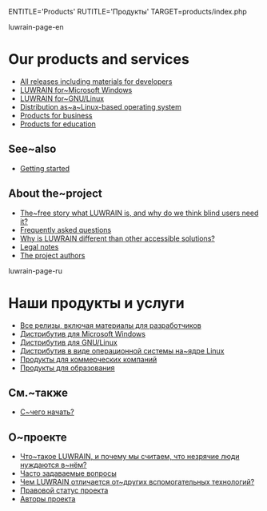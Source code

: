 
ENTITLE='Products'
RUTITLE='Продукты'
TARGET=products/index.php

luwrain-page-en

# Our products and services

* [All releases including materials for developers](local:/download/)
 * [LUWRAIN for~Microsoft Windows](local:/download/windows/)
 * [LUWRAIN for~GNU/Linux](local:/download/linux/)
 * [Distribution as~a~Linux-based operating system](local:/download/iso/)
* [Products for business](local:business/)
* [Products for education](local:education/)

## See~also

* [Getting started](local:/doc/user/start/)

## About the~project

* [The~free story what LUWRAIN is, and why do we think blind users need it?](local:/doc/about/)
* [Frequently asked questions](local:/doc/faq/)
* [Why is LUWRAIN different than other accessible solutions?](local:/doc/difference/)
* [Legal notes](local:/doc/legal/)
* [The project authors](local:/doc/authors/)





luwrain-page-ru

# Наши продукты и услуги

* [Все релизы, включая материалы для разработчиков](local:/download/)
 * [Дистрибутив для Microsoft Windows](local:/download/windows/)
 * [Дистрибутив для GNU/Linux](local:/download/linux/)
 * [Дистрибутив в виде операционной системы на~ядре Linux](local:/download/iso/)
* [Продукты для коммерческих компаний](local:business/)
* [Продукты для образования](local:education/)

## См.~также

* [С~чего начать?](local:/doc/user/start/)

## О~проекте

* [Что~такое LUWRAIN, и почему мы считаем, что незрячие люди нуждаются в~нём?](local:/doc/about/)
* [Часто задаваемые вопросы](local:/doc/faq/)
* [Чем LUWRAIN отличается от~других вспомогательных технологий?](local:/doc/difference/)
* [Правовой статус проекта](local:/doc/legal/)
* [Авторы проекта](local:/doc/authors/)


